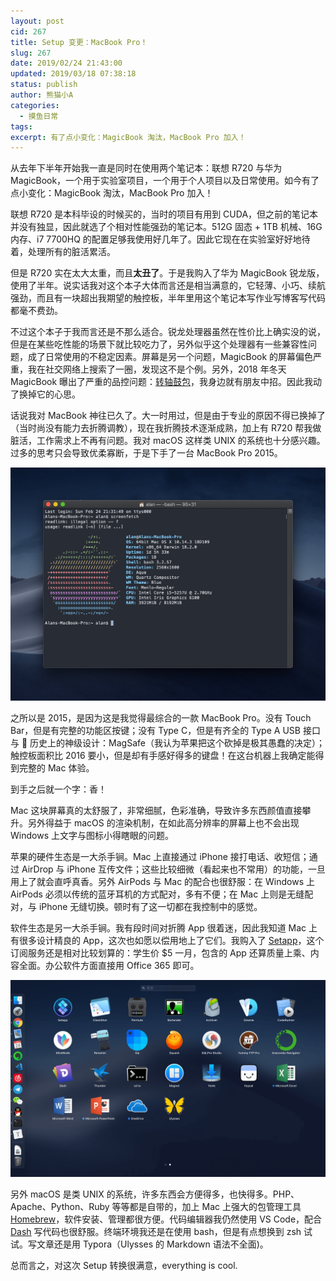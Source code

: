 ```yaml
---
layout: post
cid: 267
title: Setup 变更：MacBook Pro！
slug: 267
date: 2019/02/24 21:43:00
updated: 2019/03/18 07:38:18
status: publish
author: 熊猫小A
categories: 
  - 摸鱼日常
tags: 
excerpt: 有了点小变化：MagicBook 淘汰，MacBook Pro 加入！
---
```



从去年下半年开始我一直是同时在使用两个笔记本：联想 R720 与华为 MagicBook，一个用于实验室项目，一个用于个人项目以及日常使用。如今有了点小变化：MagicBook 淘汰，MacBook Pro 加入！

联想 R720 是本科毕设的时候买的，当时的项目有用到 CUDA，但之前的笔记本并没有独显，因此就选了个相对性能强劲的笔记本。512G 固态 + 1TB 机械、16G 内存、i7 7700HQ 的配置足够我使用好几年了。因此它现在在实验室好好地待着，处理所有的脏活累活。

但是 R720 实在太大太重，而且**太丑了**。于是我购入了华为 MagicBook 锐龙版，使用了半年。说实话我对这个本子大体而言还是相当满意的，它轻薄、小巧、续航强劲，而且有一块超出我期望的触控板，半年里用这个笔记本写作业写博客写代码都毫不费劲。

不过这个本子于我而言还是不那么适合。锐龙处理器虽然在性价比上确实没的说，但是在某些吃性能的场景下就比较吃力了，另外似乎这个处理器有一些兼容性问题，成了日常使用的不稳定因素。屏幕是另一个问题，MagicBook 的屏幕偏色严重，我在社交网络上搜索了一圈，发现这不是个例。另外，2018 年冬天 MagicBook 曝出了严重的品控问题：[转轴鼓包](https://cn.club.vmall.com/thread-16716943-1-2.html)，我身边就有朋友中招。因此我动了换掉它的心思。

话说我对 MacBook 神往已久了。大一时用过，但是由于专业的原因不得已换掉了（当时尚没有能力去折腾调教），现在我折腾技术逐渐成熟，加上有 R720 帮我做脏活，工作需求上不再有问题。我对 macOS 这样类 UNIX 的系统也十分感兴趣。过多的思考只会导致优柔寡断，于是下手了一台 MacBook Pro 2015。

![macOS][1]

之所以是 2015，是因为这是我觉得最综合的一款 MacBook Pro。没有 Touch Bar，但是有完整的功能区按键；没有 Type C，但是有齐全的 Type A USB 接口与  历史上的神级设计：MagSafe（我认为苹果把这个砍掉是极其愚蠢的决定）；触控板面积比 2016 要小，但是却有手感好得多的键盘！在这台机器上我确定能得到完整的 Mac 体验。

到手之后就一个字：香！

Mac 这块屏幕真的太舒服了，非常细腻，色彩准确，导致许多东西颜值直接攀升。另外得益于 macOS 的渲染机制，在如此高分辨率的屏幕上也不会出现 Windows 上文字与图标小得瞎眼的问题。

苹果的硬件生态是一大杀手锏。Mac 上直接通过 iPhone 接打电话、收短信；通过 AirDrop 与 iPhone 互传文件；这些比较细微（看起来也不常用）的功能，一旦用上了就会直呼真香。另外 AirPods 与 Mac 的配合也很舒服：在 Windows 上 AirPods 必须以传统的蓝牙耳机的方式配对，多有不便；在 Mac 上则是无缝配对，与 iPhone 无缝切换。顿时有了这一切都在我控制中的感觉。

软件生态是另一大杀手锏。我有段时间对折腾 App 很着迷，因此我知道 Mac 上有很多设计精良的  App，这次也如愿以偿用地上了它们。我购入了 [Setapp](https://setapp.com/)，这个订阅服务还是相对比较划算的：学生价 $5 一月，包含的 App 还算质量上乘、内容全面。办公软件方面直接用 Office 365 即可。

![我在使用的部分 App][2]

另外 macOS 是类 UNIX 的系统，许多东西会方便得多，也快得多。PHP、Apache、Python、Ruby 等等都是自带的，加上 Mac 上强大的包管理工具 [Homebrew](https://brew.sh/)，软件安装、管理都很方便。代码编辑器我仍然使用 VS ​Code，配合 [Dash](https://kapeli.com/dash) 写代码也很舒服。终端环境我还是在使用 bash，但是有点想换到 zsh 试试。写文章还是用 Typora（Ulysses 的 Markdown 语法不全面)。

总而言之，对这次 Setup 转换很满意，everything is cool.


  [1]: ./assets/813081491.png
  [2]: ./assets/1957862719.png